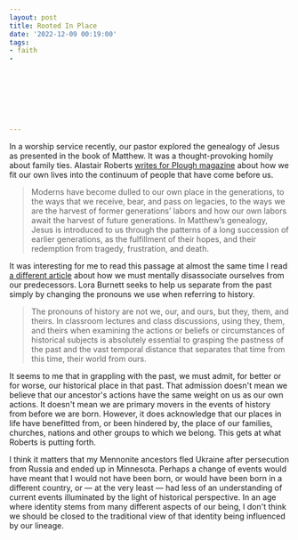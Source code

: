 ```yaml
---
layout: post
title: Rooted In Place
date: '2022-12-09 00:19:00'
tags:
- faith
- 








---
```


In a worship service recently, our pastor explored the genealogy of Jesus as presented in the book of Matthew. It was a thought-provoking homily about family ties. Alastair Roberts [writes for Plough magazine](https://www.plough.com/en/topics/faith/bible-studies/decoding-the-bibles-begats) about how we fit our own lives into the continuum of people that have come before us.

> Moderns have become dulled to our own place in the generations, to the ways that we receive, bear, and pass on legacies, to the ways we are the harvest of former generations’ labors and how our own labors await the harvest of future generations. In Matthew’s genealogy, Jesus is introduced to us through the patterns of a long succession of earlier generations, as the fulfillment of their hopes, and their redemption from tragedy, frustration, and death.

It was interesting for me to read this passage at almost the same time I read [a different article](https://www.arcdigital.media/p/understanding-history-depends-on) about how we must mentally disassociate ourselves from our predecessors. Lora Burnett seeks to help us separate from the past simply by changing the pronouns we use when referring to history.

> The pronouns of history are not we, our, and ours, but they, them, and theirs. In classroom lectures and class discussions, using they, them, and theirs when examining the actions or beliefs or circumstances of historical subjects is absolutely essential to grasping the pastness of the past and the vast temporal distance that separates that time from this time, their world from ours.

It seems to me that in grappling with the past, we must admit, for better or for worse, our historical place in that past. That admission doesn't mean we believe that our ancestor's actions have the same weight on us as our own actions. It doesn't mean we are primary movers in the events of history from before we are born. However, it does acknowledge that our places in life have benefitted from, or been hindered by, the place of our families, churches, nations and other groups to which we belong. This gets at what Roberts is putting forth.

I think it matters that my Mennonite ancestors fled Ukraine after persecution from Russia and ended up in Minnesota. Perhaps a change of events would have meant that I would not have been born, or would have been born in a different country, or — at the very least — had less of an understanding of current events illuminated by the light of historical perspective. In an age where identity stems from many different aspects of our being, I don't think we should be closed to the traditional view of that identity being influenced by our lineage.

